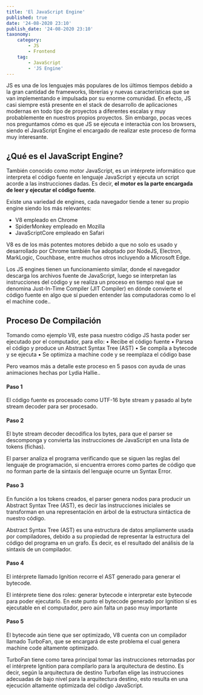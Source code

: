 ```yaml
---
title: 'El JavaScript Engine'
published: true
date: '24-08-2020 23:10'
publish_date: '24-08-2020 23:10'
taxonomy:
    category:
        - JS
        - Frontend
    tag:
        - JavaScript
        - 'JS Engine'
---
```


JS es una de los lenguajes más populares de los últimos tiempos debido a la gran cantidad de frameworks, librerías y nuevas características que se van implementando e impulsada por su enorme comunidad. En efecto, JS casi siempre está presente en el stack de desarrollo de aplicaciones modernas en todo tipo de proyectos a diferentes escalas y muy probablemente en nuestros propios proyectos. Sin embargo, pocas veces nos preguntamos cómo es que JS se ejecuta e interactúa con los browsers, siendo el JavaScript Engine el encargado de realizar este proceso de forma muy interesante. 

## ¿Qué es el JavaScript Engine?  

También conocido como motor JavaScript, es un intérprete informático que interpreta el código fuente en lenguaje JavaScript y ejecuta un script acorde a las instrucciones dadas. Es decir, **el motor es la parte encargada de leer y ejecutar el código fuente**.

Existe una variedad de engines, cada navegador tiende a tener su propio engine siendo los más relevantes: 
* V8 empleado en Chrome
* SpiderMonkey empleado en Mozilla 
* JavaScriptCore empleado en Safari

V8 es de los más potentes motores debido a que no solo es usado y desarrollado por Chrome también fue adoptado por NodeJS, Electron, MarkLogic, Couchbase, entre muchos otros incluyendo a Microsoft Edge.

Los JS engines tienen un funcionamiento similar, donde el navegador descarga los archivos fuente de JavaScript, luego se interpretan las instrucciones del código y se realiza un proceso en tiempo real que se denomina Just-In-Time Compiler (JIT Compiler) en dónde convierte el código fuente en algo que sí pueden entender las computadoras como lo el el machine code..

## Proceso De Compilación
Tomando como ejemplo V8,  este pasa nuestro código JS hasta poder ser ejecutado por el computador, para ello:
•	Recibe el código fuente
•	Parsea el código y produce un Abstract Syntax Tree (AST)
•	Se compila a bytecode y se ejecuta
•	Se optimiza a machine code y se reemplaza el código base

Pero veamos más a detalle este proceso en 5 pasos con ayuda de unas animaciones hechas por Lydia Hallie..

#### Paso 1
El código fuente es procesado como UTF-16 byte stream y pasado al byte stream decoder para ser procesado.
  
#### Paso 2
El byte stream decoder decodifica los bytes, para que el parser se descomponga y convierta las instrucciones de JavaScript en una lista de tokens (fichas).

El parser analiza el programa verificando que se siguen las reglas del lenguaje de programación, si encuentra errores como partes de código que no forman parte de la sintaxis del lenguaje ocurre un Syntax Error. 

#### Paso 3
En función a los tokens creados, el parser genera nodos para producir un Abstract Syntax Tree (AST), es decir las instrucciones iniciales se transforman en una representación en árbol de la estructura sintáctica de nuestro código.

Abstract Syntax Tree (AST) es una estructura de datos ampliamente usada por compiladores, debido a su propiedad de representar la estructura del código del programa en un grafo. Es decir, es el resultado del análisis de la sintaxis de un compilador.

#### Paso 4
El intérprete llamado Ignition recorre el AST generado para generar el bytecode. 

El intérprete tiene dos roles: generar bytecode e interpretar este bytecode para poder ejecutarlo. En este punto el bytecode generado por Ignition sí es ejecutable en el computador, pero aún falta un paso muy importante

#### Paso 5
El bytecode aún tiene que ser optimizado, V8 cuenta con un compilador llamado TurboFan, que se encargará de este problema el cual genera machine code altamente optimizado. 

TurboFan tiene como tarea principal tomar las instrucciones retornadas por el intérprete Ignition para compilarlo para la arquitectura de destino. Es decir, según la arquitectura de destino Turbofan elige las instrucciones adecuadas de bajo nivel para la arquitectura destino, esto  resulta en una ejecución altamente optimizada del código JavaScript.


